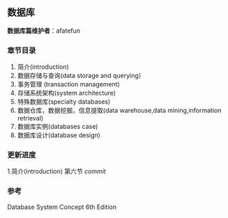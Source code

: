 ## 数据库

**数据库篇维护者**：afatefun

### 章节目录

1. 简介(introduction) 
2. 数据存储与查询(data storage and querying）
3. 事务管理 (transaction management)
4. 存储系统架构(system architecture)
5. 特殊数据库(specialty databases)
6. 数据仓库，数据挖掘，信息提取(data warehouse,data mining,information retrieval)
7. 数据库实例(databases case)
8. 数据库设计(database design)

### 更新进度

1.简介(introduction) 第六节 *commit*

### 参考

Database System Concept  6th Edition
